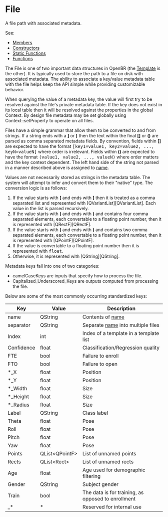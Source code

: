 # File

A file path with associated metadata.

See:

* [Members](members.md)
* [Constructors](constructors.md)
* [Static Functions](statics.md)
* [Functions](functions.md)

The File is one of two important data structures in OpenBR (the [Template](../template/template.md) is the other).
It is typically used to store the path to a file on disk with associated metadata.
The ability to associate a key/value metadata table with the file helps keep the API simple while providing customizable behavior.

When querying the value of a metadata key, the value will first try to be resolved against the file's private metadata table.
If the key does not exist in its local table then it will be resolved against the properties in the global Context.
By design file metadata may be set globally using Context::setProperty to operate on all files.

Files have a simple grammar that allow them to be converted to and from strings.
If a string ends with a **]** or **)** then the text within the final **[]** or **()** are parsed as comma separated metadata fields.
By convention, fields within **[]** are expected to have the format <tt>[key1=value1, key2=value2, ..., keyN=valueN]</tt> where order is irrelevant.
Fields within **()** are expected to have the format <tt>(value1, value2, ..., valueN)</tt> where order matters and the key context dependent.
The left hand side of the string not parsed in a manner described above is assigned to [name](members.md#name).

Values are not necessarily stored as strings in the metadata table.
The system will attempt to infer and convert them to their "native" type.
The conversion logic is as follows:

1. If the value starts with **[** and ends with **]** then it is treated as a comma separated list and represented with [QVariantList][QVariantList]. Each value in the list is parsed recursively.
2. If the value starts with **(** and ends with **)** and contains four comma separated elements, each convertable to a floating point number, then it is represented with [QRectF][QRectF].
3. If the value starts with **(** and ends with **)** and contains two comma separated elements, each convertable to a floating point number, then it is represented with [QPointF][QPointF].
4. If the value is convertable to a floating point number then it is represented with <tt>float</tt>.
5. Otherwise, it is represented with [QString][QString].

Metadata keys fall into one of two categories:
* camelCaseKeys are inputs that specify how to process the file.
* Capitalized_Underscored_Keys are outputs computed from processing the file.

Below are some of the most commonly occurring standardized keys:

Key             | Value          | Description
---             | ----           | -----------
name            | QString        | Contents of [name](members.md#name)
separator       | QString        | Separate [name](members.md#name) into multiple files
Index           | int            | Index of a template in a template list
Confidence      | float          | Classification/Regression quality
FTE             | bool           | Failure to enroll
FTO             | bool           | Failure to open
\*_X             | float          | Position
\*_Y             | float          | Position
\*_Width         | float          | Size
\*_Height        | float          | Size
\*_Radius        | float          | Size
Label           | QString        | Class label
Theta           | float          | Pose
Roll            | float          | Pose
Pitch           | float          | Pose
Yaw             | float          | Pose
Points          | QList&lt;QPointF&gt; | List of unnamed points
Rects           | QList&lt;Rect&gt;    | List of unnamed rects
Age             | float          | Age used for demographic filtering
Gender          | QString        | Subject gender
Train           | bool           | The data is for training, as opposed to enrollment
_\*              | \*              | Reserved for internal use